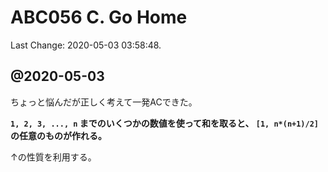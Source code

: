 # ABC056 C. Go Home

Last Change: 2020-05-03 03:58:48.

## @2020-05-03

ちょっと悩んだが正しく考えて一発ACできた。

**`1, 2, 3, ..., n` までのいくつかの数値を使って和を取ると、 `[1, n*(n+1)/2]` の任意のものが作れる。**

↑の性質を利用する。

